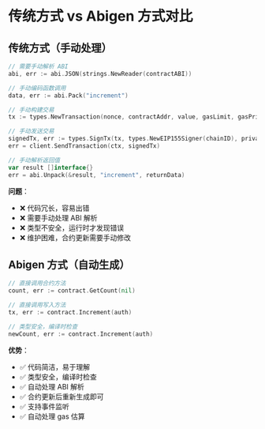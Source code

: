# 传统方式 vs Abigen 方式对比

## 传统方式（手动处理）

```go
// 需要手动解析 ABI
abi, err := abi.JSON(strings.NewReader(contractABI))

// 手动编码函数调用
data, err := abi.Pack("increment")

// 手动构建交易
tx := types.NewTransaction(nonce, contractAddr, value, gasLimit, gasPrice, data)

// 手动发送交易
signedTx, err := types.SignTx(tx, types.NewEIP155Signer(chainID), privateKey)
err = client.SendTransaction(ctx, signedTx)

// 手动解析返回值
var result []interface{}
err = abi.Unpack(&result, "increment", returnData)
```

**问题**：
- ❌ 代码冗长，容易出错
- ❌ 需要手动处理 ABI 解析
- ❌ 类型不安全，运行时才发现错误
- ❌ 维护困难，合约更新需要手动修改

## Abigen 方式（自动生成）

```go
// 直接调用合约方法
count, err := contract.GetCount(nil)

// 直接调用写入方法
tx, err := contract.Increment(auth)

// 类型安全，编译时检查
newCount, err := contract.Increment(auth)
```

**优势**：
- ✅ 代码简洁，易于理解
- ✅ 类型安全，编译时检查
- ✅ 自动处理 ABI 解析
- ✅ 合约更新后重新生成即可
- ✅ 支持事件监听
- ✅ 自动处理 gas 估算
